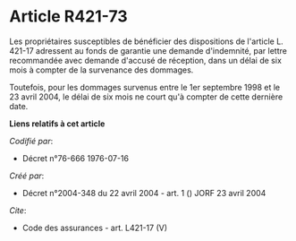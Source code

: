 # Article R421-73

Les propriétaires susceptibles de bénéficier des dispositions de l'article L. 421-17 adressent au fonds de garantie une
demande d'indemnité, par lettre recommandée avec demande d'accusé de réception, dans un délai de six mois à compter de la
survenance des dommages. 

Toutefois, pour les dommages survenus entre le 1er septembre 1998 et le 23 avril 2004, le délai de six mois ne court qu'à
compter de cette dernière date.

**Liens relatifs à cet article**

_Codifié par_:

  - Décret n°76-666 1976-07-16

_Créé par_:

  - Décret n°2004-348 du 22 avril 2004 - art. 1 () JORF 23 avril 2004

_Cite_:

  - Code des assurances - art. L421-17 (V)
